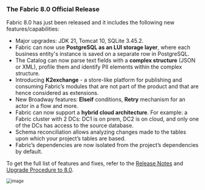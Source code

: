 ### The Fabric 8.0 Official Release

Fabric 8.0 has just been released and it includes the following new features/capabilities:

* Major upgrades: JDK 21, Tomcat 10, SQLite 3.45.2.
* Fabric can now use **PostgreSQL as an LUI storage layer**, where each business entity's instance is saved on a separate row in PostgreSQL.
* The Catalog can now parse text fields with a **complex structure** (JSON or XML), profile them and identify PII elements within the complex structure.
* Introducing **K2exchange** - a store-like platform for publishing and consuming Fabric’s modules that are not part of the product and that are hence considered as extensions. 
* New Broadway features: **Elseif** conditions, **Retry** mechanism for an actor in a flow and more.
* Fabric can now support a **hybrid cloud architecture**. For example: a Fabric cluster with 2 DCs: DC1 is on prem, DC2 is on cloud, and only one of the DCs has access to the source database.
* Schema reconciliation allows analyzing changes made to the tables upon which your project’s tables are based.
* Fabric’s dependencies are now isolated from the project’s dependencies by default. 

To get the full list of features and fixes, refer to the [Release Notes](https://support.k2view.com/Academy/Release_Notes_And_Upgrade/V8.0/Fabric_Release_Notes_V8.0.0.pdf.html) and [Upgrade Procedure to 8.0](https://support.k2view.com/Academy/Release_Notes_And_Upgrade/V8.0/Fabric_Upgrade_Procedure_To_V8.0.pdf.html).

<img src="images/img1.png" alt="image" style="zoom: 80%;" />
